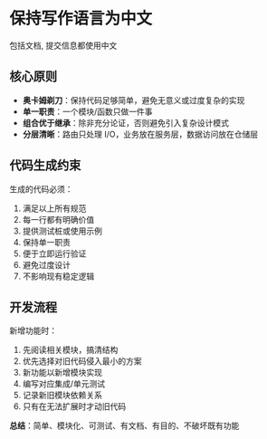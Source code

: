 # 保持写作语言为中文
包括文档, 提交信息都使用中文

## 核心原则
- **奥卡姆剃刀**：保持代码足够简单，避免无意义或过度复杂的实现
- **单一职责**：一个模块/函数只做一件事
- **组合优于继承**：除非充分论证，否则避免引入复杂设计模式
- **分层清晰**：路由只处理 I/O，业务放在服务层，数据访问放在仓储层

## 代码生成约束
生成的代码必须：
1. 满足以上所有规范
2. 每一行都有明确价值
3. 提供测试桩或使用示例
4. 保持单一职责
5. 便于立即运行验证
6. 避免过度设计
7. 不影响现有稳定逻辑

## 开发流程
新增功能时：
1. 先阅读相关模块，搞清结构
2. 优先选择对旧代码侵入最小的方案
3. 新功能以新增模块实现
4. 编写对应集成/单元测试
5. 记录新旧模块依赖关系
6. 只有在无法扩展时才动旧代码

**总结**：简单、模块化、可测试、有文档、有目的、不破坏既有功能
